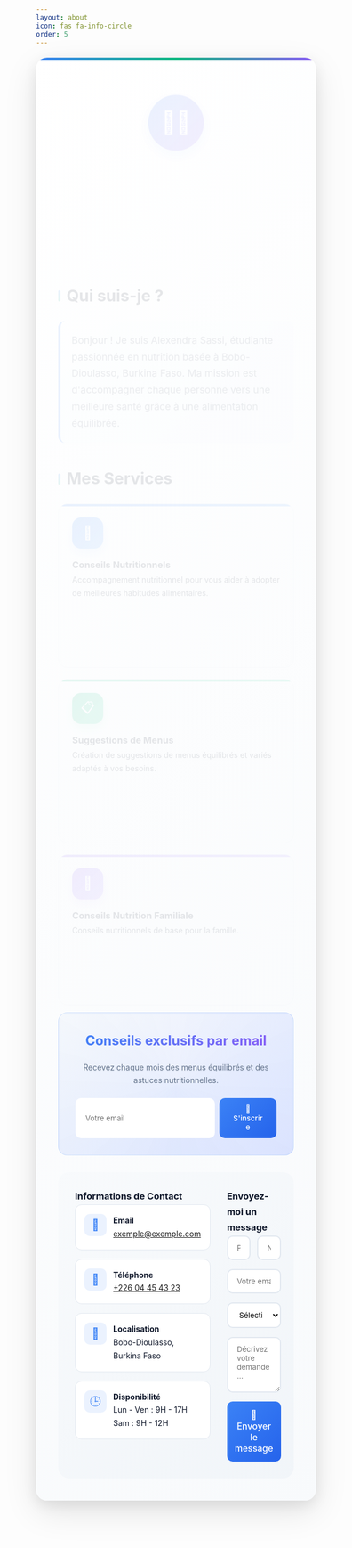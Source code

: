 ```yaml
---
layout: about
icon: fas fa-info-circle
order: 5
---
```


<section class="alexandra-sassi-container">

  <!-- Header -->
  <header class="as-header">
    <div class="as-profile-img">👩‍🎓</div>
    <h1 class="as-title">Alexendra Sassi</h1>
    <p class="as-subtitle">Étudiante en Nutrition • Passionnée par la santé et le bien-être</p>
    <span class="as-badge">🎓 En formation continue</span>
  </header>

  <!-- À propos -->
  <section class="as-section">
    <h2 class="as-section-title">Qui suis-je ?</h2>
    <p class="as-intro-text">
      Bonjour ! Je suis Alexendra Sassi, étudiante passionnée en nutrition basée à Bobo-Dioulasso, Burkina Faso. Ma mission est d'accompagner chaque personne vers une meilleure santé grâce à une alimentation équilibrée.
    </p>
  </section>

  <!-- Services -->
  <section class="as-section">
    <h2 class="as-section-title">Mes Services</h2>
    <div class="as-services-grid">

<article class="as-service-card as-blue-card">
        <div class="as-service-icon">🥗</div>
        <h3>Conseils Nutritionnels</h3>
        <p>Accompagnement nutritionnel pour vous aider à adopter de meilleures habitudes alimentaires.</p>
        <ul class="as-feature-list">
          <li>Analyse de vos habitudes alimentaires</li>
          <li>Conseils personnalisés</li>
          <li>Suivi et motivation</li>
        </ul>
      </article>

  <article class="as-service-card as-green-card">
        <div class="as-service-icon">📋</div>
        <h3>Suggestions de Menus</h3>
        <p>Création de suggestions de menus équilibrés et variés adaptés à vos besoins.</p>
        <ul class="as-feature-list">
          <li>Menus équilibrés</li>
          <li>Listes de courses</li>
          <li>Recettes simples et saines</li>
        </ul>
      </article>

  <article class="as-service-card as-purple-card">
        <div class="as-service-icon">👶</div>
        <h3>Conseils Nutrition Familiale</h3>
        <p>Conseils nutritionnels de base pour la famille.</p>
        <ul class="as-feature-list">
          <li>Nutrition pédiatrique</li>
          <li>Grossesse et allaitement</li>
          <li>Nutrition des seniors</li>
        </ul>
      </article>

  </div>
  </section>

  <!-- Newsletter -->
<section class="as-newsletter">
  <h3 class="as-newsletter-title">Conseils exclusifs par email</h3>
  <p class="as-newsletter-text">Recevez chaque mois des menus équilibrés et des astuces nutritionnelles.</p>
  
  <!-- Formulaire modifié avec intégration MailerLite -->
  <form id="custom-ml-form" class="as-newsletter-form">
    <label for="newsletter-email" class="sr-only">Votre email</label>
    <input id="newsletter-email" name="email" type="email" placeholder="Votre email" required class="as-newsletter-input">
    <button type="submit" class="as-newsletter-button">📩 S'inscrire</button>
  </form>
  
  <div id="ml-success-message" style="display:none; margin-top:15px; color:green;">
    Merci ! Vérifiez votre email pour confirmer.
  </div>
</section>

<!-- Script MailerLite modifié -->
<script>
  // Fonction pour gérer l'envoi
  async function handleMLSubmit(e) {
    e.preventDefault();
    const email = document.getElementById('newsletter-email').value;
    const form = document.getElementById('custom-ml-form');
    const successMsg = document.getElementById('ml-success-message');
    
    // Validation simple
    if (!email.includes('@')) {
      alert('Veuillez entrer un email valide');
      return;
    }

    // Afficher un indicateur de chargement
    form.querySelector('button').textContent = 'Envoi en cours...';
    
    try {
      // Utilisation de l'endpoint JSONP de MailerLite
      const callbackName = 'ml_callback_' + Date.now();
      const script = document.createElement('script');
      script.src = `https://assets.mailerlite.com/jsonp/1707928/forms/161576488074740809/subscribe?callback=${callbackName}&fields[email]=${encodeURIComponent(email)}`;
      
      window[callbackName] = function() {
        // Succès
        form.style.display = 'none';
        successMsg.style.display = 'block';
        form.reset();
        delete window[callbackName];
      };
      
      document.body.appendChild(script);
    } catch (error) {
      alert("Une erreur s'est produite. Veuillez réessayer.");
      form.querySelector('button').textContent = '📩 S\'inscrire';
    }
  }

  // Écouteur d'événement
  document.getElementById('custom-ml-form').addEventListener('submit', handleMLSubmit);
</script>

  <!-- Contact -->
  <section class="as-contact-section">
    <div class="as-contact-grid">
<div class="as-contact-info">
        <h3 class="as-contact-title">Informations de Contact</h3>

  <div class="as-contact-item">
          <div class="as-contact-icon">📧</div>
          <div class="as-contact-content">
            <strong>Email</strong><br>
            <a href="mailto:exemple@exemple.com" class="as-contact-link">exemple@exemple.com</a>
          </div>
        </div>

  <div class="as-contact-item">
          <div class="as-contact-icon">📱</div>
          <div class="as-contact-content">
            <strong>Téléphone</strong><br>
            <a href="tel:+22604454323" class="as-contact-link">+226 04 45 43 23</a>
          </div>
        </div>

<div class="as-contact-item">
          <div class="as-contact-icon">📍</div>
          <div class="as-contact-content">
            <strong>Localisation</strong><br>
            Bobo-Dioulasso, Burkina Faso
          </div>
        </div>

  <div class="as-contact-item">
          <div class="as-contact-icon">🕒</div>
          <div class="as-contact-content">
            <strong>Disponibilité</strong><br>
            Lun - Ven : 9H - 17H<br>
            Sam : 9H - 12H
          </div>
        </div>
      </div>

<div class="as-contact-form">
  <h3 class="as-form-title">Envoyez-moi un message</h3>
  <form class="as-form" id="contact-form">
    <div class="as-form-row">
      <div class="as-form-group">
        <label for="prenom" class="sr-only">Prénom</label>
        <input type="text" id="prenom" name="Prénom" placeholder="Prénom *" required class="as-form-input">
      </div>
      <div class="as-form-group">
        <label for="nom" class="sr-only">Nom</label>
        <input type="text" id="nom" name="Nom" placeholder="Nom *" required class="as-form-input">
      </div>
    </div>
    <div class="as-form-group">
      <label for="email" class="sr-only">Email</label>
      <input type="email" id="email" name="Email" placeholder="Votre email *" required class="as-form-input">
    </div>
    <div class="as-form-group">
      <label for="service" class="sr-only">Service</label>
      <select id="service" name="Service" class="as-form-select" required>
        <option disabled selected>Sélectionnez un service</option>
        <option>Conseils Nutritionnels</option>
        <option>Suggestions de Menus</option>
        <option>Conseils Nutrition Familiale</option>
        <option>Autre demande</option>
      </select>
    </div>
    <div class="as-form-group">
      <label for="message" class="sr-only">Message</label>
      <textarea id="message" name="Message" placeholder="Décrivez votre demande..." class="as-form-textarea"></textarea>
    </div>
    <button type="submit" class="as-submit-button">📨 Envoyer le message</button>
  </form>

  <!-- Message de confirmation -->
  <div id="success-message" style="display: none; margin-top: 10px; color: green;">✅ Message envoyé avec succès !</div>
</div>
 
<style>
:root {
  --primary: #3b82f6;
  --primary-dark: #2563eb;
  --green: #10b981;
  --purple: #8b5cf6;
  --text-dark: #0f172a;
  --text-muted: #64748b;
  --bg-light: #f8fafc;
  --border: #e2e8f0;
  --font: -apple-system, BlinkMacSystemFont, 'Segoe UI', Roboto, sans-serif;
}

/* Reset */
.alexandra-sassi-container * {
  margin: 0;
  padding: 0;
  box-sizing: border-box;
  font-family: var(--font);
}

.alexandra-sassi-container {
  max-width: 1200px;
  margin: 20px auto;
  padding: 40px;
  background: linear-gradient(135deg, #ffffff 0%, #f8fafc 100%);
  border-radius: 20px;
  box-shadow: 0 20px 60px rgba(0,0,0,0.1), 0 8px 25px rgba(0,0,0,0.08);
  color: var(--text-dark);
  line-height: 1.7;
  position: relative;
  overflow: hidden;
}

.alexandra-sassi-container::before {
  content: '';
  position: absolute;
  top: 0;
  left: 0;
  right: 0;
  height: 4px;
  background: linear-gradient(90deg, var(--primary), var(--green), var(--purple));
  animation: gradientShift 6s ease-in-out infinite;
}

@keyframes gradientShift {
  0%, 100% { background: linear-gradient(90deg, var(--primary), var(--green), var(--purple)); }
  33% { background: linear-gradient(90deg, var(--green), var(--purple), var(--primary)); }
  66% { background: linear-gradient(90deg, var(--purple), var(--primary), var(--green)); }
}

/* Header */
.as-header {
  text-align: center;
  margin-bottom: 30px;
  animation: fadeInUp 0.8s ease-out;
}
.as-profile-img {
  width: 100px;
  height: 100px;
  border-radius: 50%;
  background: linear-gradient(135deg, var(--primary) 0%, var(--purple) 100%);
  margin: 0 auto 20px;
  display: flex;
  align-items: center;
  justify-content: center;
  font-size: 2.5rem;
  color: white;
  position: relative;
  animation: pulse 2s infinite;
  box-shadow: 0 8px 25px rgba(59, 130, 246, 0.3);
}

.as-profile-img::after {
  display: none;
}

@keyframes pulse {
  0%, 100% { transform: scale(1); }
  50% { transform: scale(1.05); }
}

@keyframes rotate {
  from { transform: rotate(0deg); }
  to { transform: rotate(360deg); }
}

@keyframes fadeInUp {
  from { opacity: 0; transform: translateY(30px); }
  to { opacity: 1; transform: translateY(0); }
}

.as-title {
  font-size: 2.5rem;
  font-weight: 700;
  background: linear-gradient(135deg, var(--primary), var(--purple));
  -webkit-background-clip: text;
  -webkit-text-fill-color: transparent;
  background-clip: text;
  animation: fadeInUp 0.8s ease-out 0.2s backwards;
}
.as-subtitle {
  font-size: 1.1rem;
  color: var(--text-muted);
  margin-bottom: 16px;
  animation: fadeInUp 0.8s ease-out 0.4s backwards;
}
.as-badge {
  padding: 8px 20px;
  background: linear-gradient(135deg, #dbeafe, #e0e7ff);
  color: var(--primary);
  border-radius: 25px;
  font-size: 0.9rem;
  font-weight: 500;
  display: inline-block;
  border: 1px solid rgba(59, 130, 246, 0.2);
  animation: fadeInUp 0.8s ease-out 0.6s backwards;
  position: relative;
  overflow: hidden;
}

.as-badge::before {
  content: '';
  position: absolute;
  top: 0; left: -100%;
  width: 100%; height: 100%;
  background: linear-gradient(90deg, transparent, rgba(255,255,255,0.4), transparent);
  animation: shimmer 3s infinite;
}

@keyframes shimmer {
  to { left: 100%; }
}

/* Sections */
.as-section {
  margin-bottom: 40px;
  animation: fadeInUp 0.8s ease-out;
}
.as-section-title {
  font-size: 1.8rem;
  font-weight: 700;
  margin-bottom: 20px;
  position: relative;
  padding-left: 15px;
}

.as-section-title::before {
  content: '';
  position: absolute;
  left: 0; top: 50%;
  width: 4px; height: 20px;
  background: linear-gradient(135deg, var(--primary), var(--green));
  border-radius: 2px;
  transform: translateY(-50%);
}

.as-intro-text {
  font-size: 1.1rem;
  color: #475569;
  padding: 20px;
  background: linear-gradient(135deg, #f8fafc, #f1f5f9);
  border-radius: 12px;
  border-left: 4px solid var(--primary);
  position: relative;
}

/* Services */
.as-services-grid {
  display: grid;
  grid-template-columns: repeat(auto-fit, minmax(280px, 1fr));
  gap: 20px;
}
.as-service-card {
  background: white;
  border: 1px solid var(--border);
  border-radius: 16px;
  padding: 24px;
  position: relative;
  transition: all 0.4s cubic-bezier(0.25, 0.46, 0.45, 0.94);
  overflow: hidden;
}

.as-service-card::after {
  content: '';
  position: absolute;
  top: 0; left: 0; right: 0; bottom: 0;
  background: linear-gradient(135deg, transparent, rgba(255,255,255,0.1));
  opacity: 0;
  transition: opacity 0.3s;
}

.as-service-card:hover {
  border-color: transparent;
  box-shadow: 0 20px 40px rgba(0, 0, 0, 0.1), 0 10px 20px rgba(0, 0, 0, 0.05);
  transform: translateY(-8px) scale(1.02);
}

.as-service-card:hover::after {
  opacity: 1;
}

.as-service-card::before {
  content: '';
  position: absolute;
  top: 0; left: 0; right: 0;
  height: 4px;
  border-radius: 16px 16px 0 0;
  animation: pulse-border 2s infinite;
}
.as-blue-card::before { background: linear-gradient(90deg, var(--primary), #60a5fa); }
.as-green-card::before { background: linear-gradient(90deg, var(--green), #34d399); }
.as-purple-card::before { background: linear-gradient(90deg, var(--purple), #a78bfa); }

@keyframes pulse-border {
  0%, 100% { opacity: 1; }
  50% { opacity: 0.7; }
}

.as-service-icon {
  width: 56px;
  height: 56px;
  border-radius: 16px;
  font-size: 24px;
  color: white;
  display: flex;
  align-items: center;
  justify-content: center;
  margin-bottom: 16px;
  position: relative;
  transition: transform 0.3s;
}

.as-service-card:hover .as-service-icon {
  transform: scale(1.1) rotate(5deg);
}

.as-blue-card .as-service-icon { 
  background: linear-gradient(135deg, var(--primary), #60a5fa);
  box-shadow: 0 8px 20px rgba(59, 130, 246, 0.3);
}
.as-green-card .as-service-icon { 
  background: linear-gradient(135deg, var(--green), #34d399);
  box-shadow: 0 8px 20px rgba(16, 185, 129, 0.3);
}
.as-purple-card .as-service-icon { 
  background: linear-gradient(135deg, var(--purple), #a78bfa);
  box-shadow: 0 8px 20px rgba(139, 92, 246, 0.3);
}

.as-feature-list {
  list-style: none;
}
.as-feature-list li {
  display: flex;
  align-items: center;
  color: #475569;
  font-size: 0.9rem;
  margin-bottom: 8px;
  opacity: 0;
  animation: slideInLeft 0.6s ease-out forwards;
}

.as-feature-list li:nth-child(1) { animation-delay: 0.1s; }
.as-feature-list li:nth-child(2) { animation-delay: 0.2s; }
.as-feature-list li:nth-child(3) { animation-delay: 0.3s; }

@keyframes slideInLeft {
  from { opacity: 0; transform: translateX(-20px); }
  to { opacity: 1; transform: translateX(0); }
}

.as-feature-list li::before {
  content: '✓';
  color: var(--green);
  font-weight: 600;
  margin-right: 8px;
  background: rgba(16, 185, 129, 0.1);
  width: 20px; height: 20px;
  border-radius: 50%;
  display: flex;
  align-items: center;
  justify-content: center;
  font-size: 12px;
}

/* Newsletter */
.as-newsletter {
  background: linear-gradient(135deg, var(--bg-light), #e0e7ff);
  border: 1px solid rgba(59, 130, 246, 0.2);
  border-radius: 16px;
  padding: 30px;
  text-align: center;
  margin-bottom: 30px;
  position: relative;
  overflow: hidden;
}

.as-newsletter::before {
  content: '';
  position: absolute;
  top: -50%; left: -50%;
  width: 200%; height: 200%;
  background: conic-gradient(transparent, rgba(59, 130, 246, 0.05), transparent);
  animation: rotate 10s linear infinite;
}

.as-newsletter > * {
  position: relative;
  z-index: 1;
}

.as-newsletter-title {
  font-size: 1.5rem;
  margin-bottom: 15px;
  background: linear-gradient(135deg, var(--primary), var(--purple));
  -webkit-background-clip: text;
  -webkit-text-fill-color: transparent;
  background-clip: text;
}
.as-newsletter-text {
  color: var(--text-muted);
  margin-bottom: 20px;
}
.as-newsletter-form {
  display: flex;
  max-width: 500px;
  margin: 0 auto;
  gap: 8px;
}
.as-newsletter-input {
  flex: 1;
  padding: 12px 16px;
  border: 2px solid transparent;
  border-radius: 10px;
  font-family: inherit;
  background: white;
  transition: all 0.3s;
}

.as-newsletter-input:focus {
  outline: none;
  border-color: var(--primary);
  box-shadow: 0 0 0 3px rgba(59, 130, 246, 0.1);
}

.as-newsletter-button {
  padding: 12px 24px;
  background: linear-gradient(135deg, var(--primary), var(--primary-dark));
  color: white;
  border: none;
  border-radius: 10px;
  font-weight: 500;
  cursor: pointer;
  transition: all 0.3s;
  position: relative;
  overflow: hidden;
}

.as-newsletter-button::before {
  content: '';
  position: absolute;
  top: 0; left: -100%;
  width: 100%; height: 100%;
  background: linear-gradient(90deg, transparent, rgba(255,255,255,0.2), transparent);
  transition: left 0.5s;
}

.as-newsletter-button:hover::before {
  left: 100%;
}

.as-newsletter-button:hover {
  transform: translateY(-2px);
  box-shadow: 0 8px 20px rgba(59, 130, 246, 0.3);
}

/* Contact */
.as-contact-section {
  background: linear-gradient(135deg, var(--bg-light), #f1f5f9);
  border-radius: 20px;
  padding: 30px;
  position: relative;
}
.as-contact-grid {
  display: grid;
  grid-template-columns: 1fr 1fr;
  gap: 30px;
}
.as-contact-item {
  display: flex;
  align-items: flex-start;
  margin-bottom: 16px;
  padding: 16px;
  background: white;
  border-radius: 12px;
  border: 1px solid var(--border);
  transition: all 0.3s;
  position: relative;
  overflow: hidden;
}

.as-contact-item::before {
  content: '';
  position: absolute;
  top: 0; left: 0;
  width: 4px; height: 100%;
  background: linear-gradient(135deg, var(--primary), var(--green));
  transform: scaleY(0);
  transition: transform 0.3s;
}

.as-contact-item:hover::before {
  transform: scaleY(1);
}

.as-contact-item:hover {
  transform: translateX(5px);
  box-shadow: 0 8px 20px rgba(0, 0, 0, 0.1);
}

.as-contact-icon {
  margin-right: 12px;
  font-size: 20px;
  color: var(--primary);
  background: rgba(59, 130, 246, 0.1);
  width: 40px; height: 40px;
  border-radius: 10px;
  display: flex;
  align-items: center;
  justify-content: center;
  flex-shrink: 0;
}
.as-contact-content strong {
  color: var(--text-dark);
}

/* Formulaires */
.as-form-row {
  display: grid;
  grid-template-columns: 1fr 1fr;
  gap: 12px;
}
.as-form-group {
  margin-bottom: 16px;
}
.as-form-input, .as-form-select, .as-form-textarea {
  width: 100%;
  padding: 12px 16px;
  border: 2px solid #e2e8f0;
  border-radius: 10px;
  font-family: inherit;
  transition: all 0.3s;
  background: white;
}

.as-form-input:focus, .as-form-select:focus, .as-form-textarea:focus {
  outline: none;
  border-color: var(--primary);
  box-shadow: 0 0 0 3px rgba(59, 130, 246, 0.1);
  transform: translateY(-1px);
}

.as-form-textarea {
  height: 100px;
  resize: vertical;
}
.as-submit-button {
  width: 100%;
  padding: 14px;
  background: linear-gradient(135deg, var(--primary), var(--primary-dark));
  color: white;
  border: none;
  border-radius: 10px;
  font-weight: 500;
  cursor: pointer;
  transition: all 0.3s;
  position: relative;
  overflow: hidden;
  font-size: 1rem;
}

.as-submit-button::before {
  content: '';
  position: absolute;
  top: 0; left: -100%;
  width: 100%; height: 100%;
  background: linear-gradient(90deg, transparent, rgba(255,255,255,0.2), transparent);
  transition: left 0.5s;
}

.as-submit-button:hover::before {
  left: 100%;
}

.as-submit-button:hover {
  transform: translateY(-2px);
  box-shadow: 0 10px 25px rgba(59, 130, 246, 0.3);
}

/* Responsive */
@media (max-width: 768px) {
  .alexandra-sassi-container {
    padding: 20px;
    margin: 10px;
  }
  .as-contact-grid,
  .as-form-row,
  .as-services-grid,
  .as-newsletter-form {
    grid-template-columns: 1fr;
    flex-direction: column;
  }
  .as-newsletter-input,
  .as-newsletter-button {
    width: 100%;
  }
  .as-title {
    font-size: 2rem;
  }
}

/* Visually hidden (for labels) */
.sr-only {
  position: absolute;
  left: -9999px;
  top: auto;
  width: 1px;
  height: 1px;
  overflow: hidden;
}

/* Modifications pour améliorer la responsivité mobile */
@media (max-width: 576px) {
  .alexandra-sassi-container {
    padding: 15px;
    margin: 10px auto;
    border-radius: 15px;
  }
  
  .as-header {
    margin-bottom: 20px;
  }
  
  .as-profile-img {
    width: 80px;
    height: 80px;
    font-size: 2rem;
  }
  
  .as-title {
    font-size: 1.8rem;
  }
  
  .as-subtitle {
    font-size: 1rem;
  }
  
  .as-section {
    margin-bottom: 30px;
  }
  
  .as-section-title {
    font-size: 1.5rem;
    margin-bottom: 15px;
  }
  
  .as-intro-text {
    padding: 15px;
    font-size: 1rem;
  }
  
  .as-service-card {
    padding: 20px;
  }
  
  .as-contact-section {
    padding: 20px;
  }
  
  .as-contact-item {
    padding: 12px;
  }
  
  .as-newsletter {
    padding: 20px;
  }
  
  .as-newsletter-title {
    font-size: 1.3rem;
  }
  
  .as-form-group {
    margin-bottom: 12px;
  }
  
  /* Ajustements spécifiques pour les petits écrans */
  .as-services-grid {
    grid-template-columns: 1fr;
  }
  
  .as-contact-grid {
    grid-template-columns: 1fr;
    gap: 20px;
  }
  
  .as-newsletter-form {
    flex-direction: column;
    gap: 10px;
  }
  
  .as-newsletter-input,
  .as-newsletter-button {
    width: 100%;
  }
  
  /* Correction pour les éléments qui pourraient déborder */
  .as-feature-list li {
    word-break: break-word;
  }
  
  /* Ajustement des animations pour mobile */
  .as-service-card:hover {
    transform: none;
  }
  
  .as-contact-item:hover {
    transform: none;
  }
}
</style>

<script>
  const form = document.getElementById('contact-form');
const successMessage = document.getElementById('success-message');

form.addEventListener('submit', async function (e) {
  e.preventDefault();
  
  try {
    const formData = new FormData(form);
    const response = await fetch("https://formsubmit.co/ajax/katchao878@gmail.com", {
      method: "POST",
      headers: { 
        'Content-Type': 'application/json',
        'Accept': 'application/json'
      },
      body: JSON.stringify(Object.fromEntries(formData))
    });
    
    if (response.ok) {
      successMessage.style.display = 'block';
      form.reset();
      setTimeout(() => {
        successMessage.style.display = 'none';
      }, 2500);
    } else {
      alert("❌ Une erreur s'est produite. Code: " + response.status);
    }
  } catch (error) {
    alert("❌ Erreur réseau : " + error.message);
    console.error(error);
  }
});
</script>